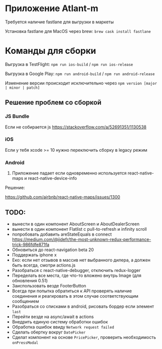 # Приложение Atlant-m

Требуется наличие fastlane для выгрузки в маркеты

Установка fastlane для MacOS через brew: `brew cask install fastlane`

# Команды для сборки

Выгрузка в TestFlight: `npm run ios-build` / `npm run ios-release`

Выгрузка в Google Play: `npm run android-build` / `npm run android-release`

Изменение версии происходит исключительно через `npm version [major | minor | patch]`


## Решение проблем со сборкой

### JS Bundle

Если не собирается js
https://stackoverflow.com/a/52691351/1130538

### iOS

Если у тебя xcode >= 10 нужно переключить сборку в legacy режим

### Android

1. Приложение падает если одновременно используется react-native-maps и react-native-device-info

Решение:

https://github.com/airbnb/react-native-maps/issues/1300

## TODO:
- вынести в один компонент AboutScreen и AboutDealerScreen
- вынести в один компонент Flatlist с pull-to-refresh и infinity scroll
- попробовать добавить areStateEquals в connect
https://medium.com/@jidefr/the-most-unknown-redux-performance-trick-986fdfe871fa
- Обновиться до react-navigation beta 20
- Поддержать iphone x
- Еко: если нет отзывов в массив нет выбранного дилера, а должен быть всегда, смотри actions.js
- Разобраться с react-native-debugger, отключить redux-logger
- Переделать все места, где что-то вложено внутрь Image (для обновления 0.51)
- Заиспользовать везде FooterButton
- Всегда при попытка обратиться к API проверять наличие соединения и реагировать в этом случае соответствующим сообщением
- Разобраться со списками в android, рисовать бордер если элемент `last`
- Перейти везде на async/await в actions
- Внедрить единую систему обработки ошибок
- Обработка ошибок ввиду `Network request failed`
- Сделать обертку вокруг `DatePicker`
- Сделат компонент на основе `PricePicker`, проверить необходимость `onPressModal`

